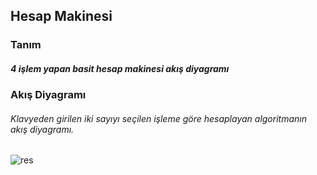 ## Hesap Makinesi


### Tanım
##### 4 işlem yapan basit hesap makinesi akış diyagramı



### Akış Diyagramı
###### Klavyeden girilen iki sayıyı seçilen işleme göre hesaplayan algoritmanın akış diyagramı.


![res](https://user-images.githubusercontent.com/25087769/77680602-410ed700-6fa5-11ea-9460-6fcaffe74efb.png)









